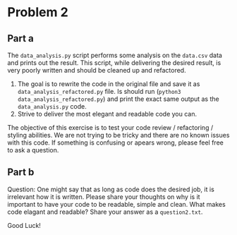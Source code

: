# Problem 2

## Part a
The `data_analysis.py` script performs some analysis on the `data.csv` data and prints out the result. This script, while delivering the desired result, is very poorly written and should be cleaned up and refactored. 
1. The goal is to rewrite the code in the original file and save it as `data_analysis_refactored.py` file. Is should run (`python3 data_analysis_refactored.py`) and print the exact same output as the `data_analysis.py` code.
2. Strive to deliver the most elegant and readable code you can.

The objective of this exercise is to test your code review / refactoring / styling abilities. We are not trying to be tricky and there are no known issues with this code. If something is confusing or apears wrong, please feel free to ask a question.

## Part b
Question: One might say that as long as code does the desired job, it is irrelevant how it is written. Please share your thoughts on why is it important to have your code to be readable, simple and clean. What makes code elagant and readable? Share your answer as a `question2.txt`.

Good Luck!
